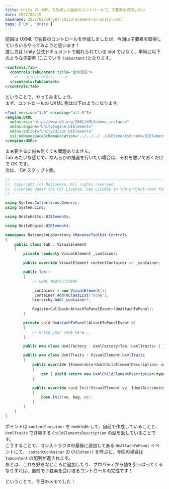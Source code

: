```yaml
---
title: Unity の UXML で作成した独自のコントロールで、子要素を取得したい
date: 2022/02/19
basename: 2022/02/19/get-child-element-in-unity-uxml
tags: ['C#', 'Unity']
---
```


前回は UXML で独自のコントロールを作成しましたが、今回は子要素を取得していろいろやってみようと思います！  
渡し方は Unity 公式ドキュメントで触れられている slot ではなく、単純に以下のような子要素 (ここでいう `TabContent` )となります。

```xml
<controls:Tab>
  <controls:TabContent title="全体設定">
    <!-- もっといっぱい... -->
  </controls:TabContent>
</controls:Tab>
```

ということで、やってみましょう。  
まず、コントロールの UXML 側は以下のようになります。

```xml
<?xml version="1.0" encoding="utf-8"?>
<engine:UXML
  xmlns:xsi="http://www.w3.org/2001/XMLSchema-instance"
  xmlns:engine="UnityEngine.UIElements"
  xmlns:editor="UnityEditor.UIElements"
  xsi:noNamespaceSchemaLocation="../../../../UIElementsSchema/UIElements.xsd">
</engine:UXML>
```

まぁ要するに何も無くても問題ありません。  
Tab みたいな感じで、なんらかの描画を行いたい場合は、それを書いておくだけで OK です。  
次は、 C# スクリプト側。

```csharp
// ------------------------------------------------------------------------------------------
//  Copyright (c) Natsuneko. All rights reserved.
//  Licensed under the MIT License. See LICENSE in the project root for license information.
// ------------------------------------------------------------------------------------------

using System.Collections.Generic;
using System.Linq;

using UnityEditor.UIElements;

using UnityEngine.UIElements;

namespace NatsunekoLaboratory.VRAvatarToolkit.Controls
{
    public class Tab : VisualElement
    {
        private readonly VisualElement _container;

        public override VisualElement contentContainer => _container;

        public Tab()
        {
            // UXML 描画などは省略

            _container = new VisualElement();
            _container.AddToClassList("none"); 
            hierarchy.Add(_container);

            RegisterCallback<AttachToPanelEvent>(OnAttachToPanel);
        }

        private void OnAttachToPanel(AttachToPanelEvent e)
        {
            // write your code here...
        }

        public new class UxmlFactory : UxmlFactory<Tab, UxmlTraits> { }

        public new class UxmlTraits : VisualElement.UxmlTraits
        {
            public override IEnumerable<UxmlChildElementDescription> uxmlChildElementsDescription
            {
                get { yield return new UxmlChildElementDescription(typeof(TabContent)); }
            }

            public override void Init(VisualElement ve, IUxmlAttributes bag, CreationContext cc)
            {
                base.Init(ve, bag, cc);
            }
        }
    }
}
```

ポイントは `contentContainer` を override して、自前で作成していることと、 `UxmlTraits` で許容する `ChildElementsDescription` の型を返していることです。  
こうすることで、コンストラクタの最後に追加してある `OnAttachToPanel` イベントにて、 `contentContainer` の `Children()` を呼ぶと、今回の場合は `TabContent` の配列が返されます。  
あとは、これを好きなところに追加したり、プロパティから値を引っぱってくるなりすれば、自前で子要素を受け取るコントロールの完成です！

ということで、今日のメモでした！